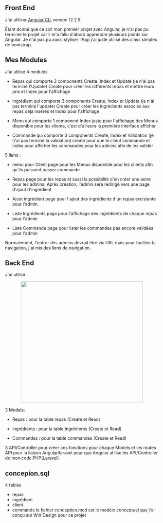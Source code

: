 ## Front End
J'ai utiliser [Angular CLI](https://github.com/angular/angular-cli) version 12.2.5.

Étant donné que ce soit mon premier projet avec Angular, je n'ai pas pu terminer le projet car il m'a fallu d'abord apprendre plusieurs points sur Angular. Je n'ai pas pu aussi styliser l'App j'ai juste utilisé des class simples de bootstrap.

## Mes Modules
J'ai utilisé 4 modules 
-  Repas qui comporte 3 components Create ,Index et Update (je n'ai pas terminé l'Update) Create pour créer les différents  repas et mettre leurs prix et Index pour l'affichage

- Ingrédient qui comporte 3 components Create, Index et Update (je n'ai pas terminé l'update) Create pour créer les ingrédients associés aux repas déjà insérés et Index pour l'affichage

- Menu qui comporte 1 component Index juste pour l'affichage des Menus disponible pour les clients, c'est d'ailleurs la première interface afficher 

- Commande qui comporte 3 components Create, Index et Validation (je n'ai pas terminé la validation) create pour que le client commande et Index pour afficher les commandes pour les admins afin de les valider


5 liens :
- menu pour Client page pour les Menus disponible pour les clients afin qu'ils puissent passer commande

- Repas page pour les repas et aussi la possibilité d'en créer une autre pour les admins. Après création, l'admin sera redirigé vers une page d'ajout d'ingrédient

- Ajout ingrédient page pour l'ajout des ingrédients d'un repas excistante pour l'admin.

- Liste Ingrédients page pour l'affichage des ingrédients de chaque repas pour l'admin

- Liste Commande page pour lister les commandes pas encore validées pour l'admin

Normalement, l'entrer des admins devrait être via URL mais pour faciliter la navigation, j'ai mis des liens de navigation.


## Back End
J'ai utilisé <p align="center"><a href="https://laravel.com" target="_blank"><img src="https://raw.githubusercontent.com/laravel/art/master/logo-lockup/5%20SVG/2%20CMYK/1%20Full%20Color/laravel-logolockup-cmyk-red.svg" width="400"></a></p>

3 Models:
- Repas : pour la table repas (Create et Read)

- Ingrédients : pour la table Ingrédients (Create et Read)

- Commandes : pour la table commandes (Create et Read)

3 API/Controller pour créer ces fonctions pour chaque Models
et les routes API pour la liaison Angular/laravel pour que Angular utilise les API/Controller de mon code PHP(Laravel)

## concepion.sql

4 tables
- repas
- Ingrédient
- client
- commande
le fichier conception.mcd est le modèle conceptuel que j'ai conçu sur Win'Design pour ce projet